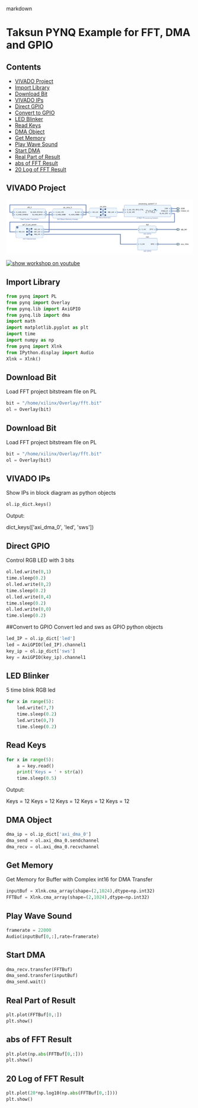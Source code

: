 markdown
# Taksun PYNQ Example for FFT, DMA and GPIO 

## Contents
* [VIVADO Project](#vivado-project)
* [Import Library](#import-library)
* [Download Bit](#download-bit)
* [VIVADO IPs](#vivado-ips)
* [Direct GPIO](#direct-gpio)
* [Convert to GPIO](#convert-to-gpio)
* [LED Blinker](#led-blinker)
* [Read Keys](#read-keys)
* [DMA Object](#dma-object)
* [Get Memory](#get-memory)
* [Play Wave Sound](#play-wave-sound)
* [Start DMA](#start-dma)
* [Real Part of Result](#real-part-of-result)
* [abs of FFT Result](#abs-of-fft-result)
* [20 Log of FFT Result](#20-log-of-fft-result)

## VIVADO Project
![Block Diagram](block1.png)

[![show workshop on youtube]([PYNQ2.mp4_snapshot_00.01.542.jpg)](https://youtu.be/a1qhj8baiU4)

## Import Library
```python
from pynq import PL
from pynq import Overlay
from pynq.lib import AxiGPIO
from pynq.lib import dma
import math
import matplotlib.pyplot as plt
import time
import numpy as np
from pynq import Xlnk
from IPython.display import Audio
Xlnk = Xlnk()
```

## Download Bit
Load FFT project bitstream file on PL


```python
bit = "/home/xilinx/Overlay/fft.bit"
ol = Overlay(bit)
```


## Download Bit
Load FFT project bitstream file on PL

```python
bit = "/home/xilinx/Overlay/fft.bit"
ol = Overlay(bit)
```

## VIVADO IPs
Show IPs in block diagram as python objects

```python
ol.ip_dict.keys()
```
Output:

dict_keys(['axi_dma_0', 'led', 'sws'])
## Direct GPIO
Control RGB LED with 3 bits

```python
ol.led.write(0,1)
time.sleep(0.2)
ol.led.write(0,2)
time.sleep(0.2)
ol.led.write(0,4)
time.sleep(0.2)
ol.led.write(0,0)
time.sleep(0.2)
```
##Convert to GPIO
Convert led and sws as GPIO python objects

```python
led_IP = ol.ip_dict['led']
led = AxiGPIO(led_IP).channel1
key_ip = ol.ip_dict['sws']
key = AxiGPIO(key_ip).channel1
```
## LED Blinker
5 time blink RGB led

```python
for x in range(5):
    led.write(7,7)
    time.sleep(0.2)
    led.write(0,7)
    time.sleep(0.2)
```

## Read Keys
```python
for x in range(5):
    a = key.read()
    print('Keys = ' + str(a))
    time.sleep(0.5)
```
Output:

Keys = 12
Keys = 12
Keys = 12
Keys = 12
Keys = 12
## DMA Object
```python
dma_ip = ol.ip_dict['axi_dma_0']
dma_send = ol.axi_dma_0.sendchannel
dma_recv = ol.axi_dma_0.recvchannel
```
## Get Memory
Get Memory for Buffer with Complex int16 for DMA Transfer

```python
inputBuf = Xlnk.cma_array(shape=(2,1024),dtype=np.int32)
FFTBuf = Xlnk.cma_array(shape=(2,1024),dtype=np.int32)
```
## Play Wave Sound
```python
framerate = 22000
Audio(inputBuf[0,:],rate=framerate)
```
## Start DMA
```python
dma_recv.transfer(FFTBuf)
dma_send.transfer(inputBuf)
dma_send.wait()
```
## Real Part of Result
```python
plt.plot(FFTBuf[0,:])
plt.show()
```
## abs of FFT Result
```python
plt.plot(np.abs(FFTBuf[0,:]))
plt.show()
```
## 20 Log of FFT Result
```python
plt.plot(20*np.log10(np.abs(FFTBuf[0,:])))
plt.show()
```

